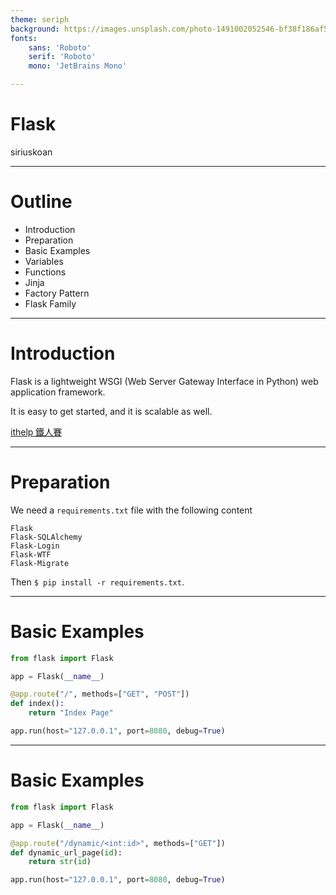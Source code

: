 ```yaml
---
theme: seriph
background: https://images.unsplash.com/photo-1491002052546-bf38f186af56?ixlib=rb-1.2.1&ixid=MnwxMjA3fDB8MHxwaG90by1wYWdlfHx8fGVufDB8fHx8&auto=format&fit=crop&w=1208&q=80
fonts:
    sans: 'Roboto'
    serif: 'Roboto'
    mono: 'JetBrains Mono'

---
```


# Flask

siriuskoan

---

# Outline

- Introduction
- Preparation
- Basic Examples
- Variables
- Functions
- Jinja
- Factory Pattern
- Flask Family

---

# Introduction

Flask is a lightweight WSGI (Web Server Gateway Interface in Python) web application framework.

It is easy to get started, and it is scalable as well.

[ithelp 鐵人賽](https://ithelp.ithome.com.tw/users/20120263/ironman/4032)

<!--

prerequisites

- Basic Python programming
- Concept of database
- Basic HTML
- Virtual environment (optional)

-->

---

# Preparation

We need a `requirements.txt` file with the following content

```systemd
Flask
Flask-SQLAlchemy
Flask-Login
Flask-WTF
Flask-Migrate
```

Then `$ pip install -r requirements.txt`.

<!--

You can setup venv if you want, and it is highly recommended.

We will discuss the packages later.

-->

---

# Basic Examples

```python
from flask import Flask

app = Flask(__name__)

@app.route("/", methods=["GET", "POST"])
def index():
    return "Index Page"

app.run(host="127.0.0.1", port=8080, debug=True)
```

<!--

It is very easy, and by running this, you have your first flask application.

1. `@` is decorator.

2. `app = Flask(__name__)` creates a flask app.

3. Route should start with `/`.

4. `app.run()` can run this app, and use `flask run` in command line does the same thing.

-->

---

# Basic Examples

```python
from flask import Flask

app = Flask(__name__)

@app.route("/dynamic/<int:id>", methods=["GET"])
def dynamic_url_page(id):
    return str(id)

app.run(host="127.0.0.1", port=8080, debug=True)
```

<!--

Dynamic page

-->
